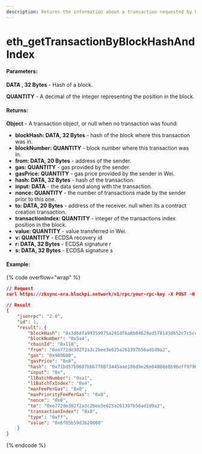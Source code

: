 ```yaml
---
description: Returns the information about a transaction requested by Block hash and index.
---
```


# eth\_getTransactionByBlockHashAndIndex

#### **Parameters:**

**DATA , 32 Bytes** - Hash of a block.

**QUANTITY** - A decimal of the integer representing the position in the block.

#### **Returns:**

**Object** - A transaction object, or null when no transaction was found:

* **blockHash: DATA, 32 Bytes** - hash of the block where this transaction was in.
* **blockNumber: QUANTITY** - block number where this transaction was in.
* **from: DATA, 20 Bytes** - address of the sender.
* **gas: QUANTITY** - gas provided by the sender.
* **gasPrice: QUANTITY** - gas price provided by the sender in Wei.
* **hash: DATA, 32 Bytes** - hash of the transaction.
* **input: DATA** - the data send along with the transaction.
* **nonce: QUANTITY** - the number of transactions made by the sender prior to this one.
* **to: DATA, 20 Bytes** - address of the receiver. null when its a contract creation transaction.
* **transactionIndex: QUANTITY** - integer of the transactions index position in the block.
* **value: QUANTITY** - value transferred in Wei.
* **v: QUANTITY** - ECDSA recovery id
* **r: DATA, 32 Bytes** - ECDSA signature r
* **s: DATA, 32 Bytes** - ECDSA signature s

#### Example:

{% code overflow="wrap" %}
```json
// Request
curl https://zksync-era.blockpi.network/v1/rpc/your-rpc-key -X POST -H "Content-Type: application/json" --data '{"jsonrpc":"2.0","method":"eth_getTransactionByBlockHashAndIndex","params":["0x3d6dfa99359975a291df6a0b04629ed578143d652c7c5cc903830ecd47f77c55", 0],"id":1}'

// Result
{
    "jsonrpc": "2.0",
    "id": 1,
    "result": {
        "blockHash": "0x3d6dfa99359975a291df6a0b04629ed578143d652c7c5cc903830ecd47f77c55",
        "blockNumber": "0x5a4",
        "chainId": "0x118",
        "from": "0xe772de302f2a3c2bee3e625a261397b56ad1d9a2",
        "gas": "0x989680",
        "gasPrice": "0x0",
        "hash": "0x71bd57b9687bbb7f08f3445aae186d9e26e64808e8b96eff9796d17366208137",
        "input": "0x",
        "l1BatchNumber": "0xa1",
        "l1BatchTxIndex": "0x4",
        "maxFeePerGas": "0x0",
        "maxPriorityFeePerGas": "0x0",
        "nonce": "0x0",
        "to": "0xe772de302f2a3c2bee3e625a261397b56ad1d9a2",
        "transactionIndex": "0x0",
        "type": "0xff",
        "value": "0x6f05b59d3b20000"
    }
}
```
{% endcode %}
